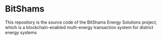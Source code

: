 # BitShams

This repository is the source code of the BitShams Energy Solutions project, which is a blockchain-enabled multi-energy transaction system for district energy systems
